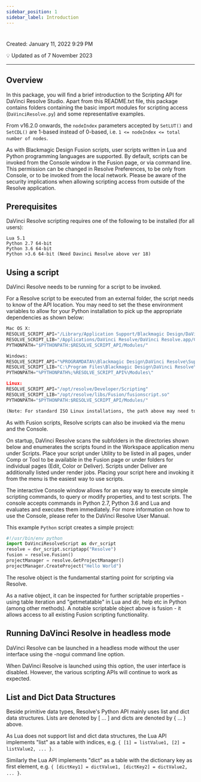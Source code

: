```yaml
---
sidebar_position: 1
sidebar_label: Introduction
---
```

# 

Created: January 11, 2022 9:29 PM

<aside>
💡 Updated as of 7 November 2023

</aside>

---

## Overview

In this package, you will find a brief introduction to the Scripting API for DaVinci Resolve Studio. Apart from this README.txt file, this package contains folders containing the basic import modules for scripting access (`DaVinciResolve.py`) and some representative examples.

From v16.2.0 onwards, the `nodeIndex` parameters accepted by `SetLUT()` and `SetCDL()` are 1-based instead of 0-based, i.e. `1 <= nodeIndex <= total number of nodes`.

As with Blackmagic Design Fusion scripts, user scripts written in Lua and Python programming languages are supported. By default, scripts can be invoked from the Console window in the Fusion page, or via command line. This permission can be changed in Resolve Preferences, to be only from Console, or to be invoked from the local network. Please be aware of the security implications when allowing scripting access from outside of the Resolve application.

## Prerequisites

DaVinci Resolve scripting requires one of the following to be installed (for all users):

```
Lua 5.1
Python 2.7 64-bit
Python 3.6 64-bit
Python >3.6 64-bit (Need Davinci Resolve above ver 18)
```

## Using a script

DaVinci Resolve needs to be running for a script to be invoked.

For a Resolve script to be executed from an external folder, the script needs to know of the API location.
You may need to set the these environment variables to allow for your Python installation to pick up the appropriate dependencies as shown below:

```python 
Mac OS X:
RESOLVE_SCRIPT_API="/Library/Application Support/Blackmagic Design/DaVinci Resolve/Developer/Scripting"
RESOLVE_SCRIPT_LIB="/Applications/DaVinci Resolve/DaVinci Resolve.app/Contents/Libraries/Fusion/fusionscript.so"
PYTHONPATH="$PYTHONPATH:$RESOLVE_SCRIPT_API/Modules/"

Windows:
RESOLVE_SCRIPT_API="%PROGRAMDATA%\Blackmagic Design\DaVinci Resolve\Support\Developer\Scripting"
RESOLVE_SCRIPT_LIB="C:\Program Files\Blackmagic Design\DaVinci Resolve\fusionscript.dll"
PYTHONPATH="%PYTHONPATH%;%RESOLVE_SCRIPT_API%\Modules\"

Linux:
RESOLVE_SCRIPT_API="/opt/resolve/Developer/Scripting"
RESOLVE_SCRIPT_LIB="/opt/resolve/libs/Fusion/fusionscript.so"
PYTHONPATH="$PYTHONPATH:$RESOLVE_SCRIPT_API/Modules/"

(Note: For standard ISO Linux installations, the path above may need to be modified to refer to /home/resolve instead of /opt/resolve)

```

As with Fusion scripts, Resolve scripts can also be invoked via the menu and the Console.

On startup, DaVinci Resolve scans the subfolders in the directories shown below and enumerates the scripts found in the Workspace application menu under Scripts.
Place your script under Utility to be listed in all pages, under Comp or Tool to be available in the Fusion page or under folders for individual pages (Edit, Color or Deliver). Scripts under Deliver are additionally listed under render jobs.
Placing your script here and invoking it from the menu is the easiest way to use scripts.

The interactive Console window allows for an easy way to execute simple scripting commands, to query or modify properties, and to test scripts. The console accepts commands in Python 2.7, Python 3.6 and Lua and evaluates and executes them immediately. For more information on how to use the Console, please refer to the DaVinci Resolve User Manual.

This example `Python` script creates a simple project:

```python
#!/usr/bin/env python
import DaVinciResolveScript as dvr_script
resolve = dvr_script.scriptapp("Resolve")
fusion = resolve.Fusion()
projectManager = resolve.GetProjectManager()
projectManager.CreateProject("Hello World")
```

The resolve object is the fundamental starting point for scripting via Resolve. 

As a native object, it can be inspected for further scriptable properties - using table iteration and "getmetatable" in Lua and dir, help etc in Python (among other methods). A notable scriptable object above is fusion - it allows access to all existing Fusion scripting functionality.

## Running DaVinci Resolve in headless mode

DaVinci Resolve can be launched in a headless mode without the user interface using the -nogui command line option. 

When DaVinci Resolve is launched using this option, the user interface is disabled.
However, the various scripting APIs will continue to work as expected.


## List and Dict Data Structures

Beside primitive data types, Resolve's Python API mainly uses list and dict data structures. Lists are denoted by [ ... ] and dicts are denoted by \{ ... \} above.

As Lua does not support list and dict data structures, the Lua API implements "list" as a table with indices, e.g. `{ [1] = listValue1, [2] = listValue2, ... }`.

Similarly the Lua API implements "dict" as a table with the dictionary key as first element, e.g. `{ [dictKey1] = dictValue1, [dictKey2] = dictValue2, ... }`.



